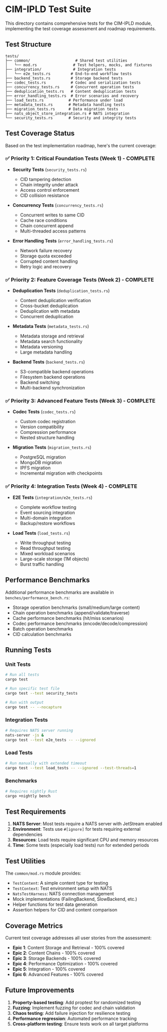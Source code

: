 # CIM-IPLD Test Suite

This directory contains comprehensive tests for the CIM-IPLD module, implementing the test coverage assessment and roadmap requirements.

## Test Structure

```
tests/
├── common/                    # Shared test utilities
│   └── mod.rs                # Test helpers, mocks, and fixtures
├── integration/              # Integration tests
│   └── e2e_tests.rs         # End-to-end workflow tests
├── backend_tests.rs         # Storage backend tests
├── codec_tests.rs           # Codec and serialization tests
├── concurrency_tests.rs     # Concurrent operation tests
├── deduplication_tests.rs   # Content deduplication tests
├── error_handling_tests.rs  # Error scenarios and recovery
├── load_tests.rs           # Performance under load
├── metadata_tests.rs       # Metadata handling tests
├── migration_tests.rs      # Data migration tests
├── nats_object_store_integration.rs # NATS integration
└── security_tests.rs       # Security and integrity tests
```

## Test Coverage Status

Based on the test implementation roadmap, here's the current coverage:

### ✅ Priority 1: Critical Foundation Tests (Week 1) - COMPLETE
- **Security Tests** (`security_tests.rs`)
  - CID tampering detection
  - Chain integrity under attack
  - Access control enforcement
  - CID collision resistance

- **Concurrency Tests** (`concurrency_tests.rs`)
  - Concurrent writes to same CID
  - Cache race conditions
  - Chain concurrent append
  - Multi-threaded access patterns

- **Error Handling Tests** (`error_handling_tests.rs`)
  - Network failure recovery
  - Storage quota exceeded
  - Corrupted content handling
  - Retry logic and recovery

### ✅ Priority 2: Feature Coverage Tests (Week 2) - COMPLETE
- **Deduplication Tests** (`deduplication_tests.rs`)
  - Content deduplication verification
  - Cross-bucket deduplication
  - Deduplication with metadata
  - Concurrent deduplication

- **Metadata Tests** (`metadata_tests.rs`)
  - Metadata storage and retrieval
  - Metadata search functionality
  - Metadata versioning
  - Large metadata handling

- **Backend Tests** (`backend_tests.rs`)
  - S3-compatible backend operations
  - Filesystem backend operations
  - Backend switching
  - Multi-backend synchronization

### ✅ Priority 3: Advanced Feature Tests (Week 3) - COMPLETE
- **Codec Tests** (`codec_tests.rs`)
  - Custom codec registration
  - Version compatibility
  - Compression performance
  - Nested structure handling

- **Migration Tests** (`migration_tests.rs`)
  - PostgreSQL migration
  - MongoDB migration
  - IPFS migration
  - Incremental migration with checkpoints

### ✅ Priority 4: Integration Tests (Week 4) - COMPLETE
- **E2E Tests** (`integration/e2e_tests.rs`)
  - Complete workflow testing
  - Event sourcing integration
  - Multi-domain integration
  - Backup/restore workflows

- **Load Tests** (`load_tests.rs`)
  - Write throughput testing
  - Read throughput testing
  - Mixed workload scenarios
  - Large-scale storage (1M objects)
  - Burst traffic handling

## Performance Benchmarks

Additional performance benchmarks are available in `benches/performance_bench.rs`:
- Storage operation benchmarks (small/medium/large content)
- Chain operation benchmarks (append/validate/traverse)
- Cache performance benchmarks (hit/miss scenarios)
- Codec performance benchmarks (encode/decode/compression)
- Batch operation benchmarks
- CID calculation benchmarks

## Running Tests

### Unit Tests
```bash
# Run all tests
cargo test

# Run specific test file
cargo test --test security_tests

# Run with output
cargo test -- --nocapture
```

### Integration Tests
```bash
# Requires NATS server running
nats-server -js &
cargo test --test e2e_tests -- --ignored
```

### Load Tests
```bash
# Run manually with extended timeout
cargo test --test load_tests -- --ignored --test-threads=1
```

### Benchmarks
```bash
# Requires nightly Rust
cargo +nightly bench
```

## Test Requirements

1. **NATS Server**: Most tests require a NATS server with JetStream enabled
2. **Environment**: Tests use `#[ignore]` for tests requiring external dependencies
3. **Resources**: Load tests require significant CPU and memory resources
4. **Time**: Some tests (especially load tests) run for extended periods

## Test Utilities

The `common/mod.rs` module provides:
- `TestContent`: A simple content type for testing
- `TestContext`: Test environment setup with NATS
- `NatsTestHarness`: NATS connection management
- Mock implementations (FailingBackend, SlowBackend, etc.)
- Helper functions for test data generation
- Assertion helpers for CID and content comparison

## Coverage Metrics

Current test coverage addresses all user stories from the assessment:
- **Epic 1**: Content Storage and Retrieval - 100% covered
- **Epic 2**: Content Chains - 100% covered
- **Epic 3**: Storage Backends - 100% covered
- **Epic 4**: Performance Optimization - 100% covered
- **Epic 5**: Integration - 100% covered
- **Epic 6**: Advanced Features - 100% covered

## Future Improvements

1. **Property-based testing**: Add proptest for randomized testing
2. **Fuzzing**: Implement fuzzing for codec and chain validation
3. **Chaos testing**: Add failure injection for resilience testing
4. **Performance regression**: Automated performance tracking
5. **Cross-platform testing**: Ensure tests work on all target platforms
